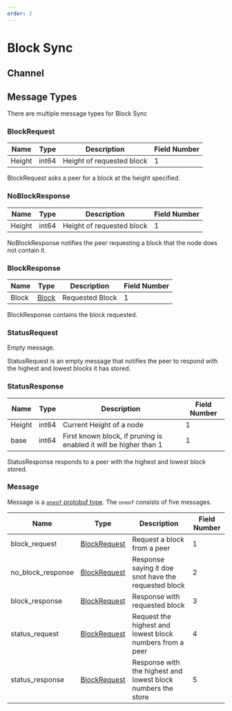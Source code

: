 ```yaml
---
order: 2
---
```


# Block Sync

## Channel

## Message Types

There are multiple message types for Block Sync

### BlockRequest

| Name   | Type  | Description               | Field Number |
|--------|-------|---------------------------|--------------|
| Height | int64 | Height of requested block | 1            |


BlockRequest asks a peer for a block at the height specified.


### NoBlockResponse

| Name   | Type  | Description               | Field Number |
|--------|-------|---------------------------|--------------|
| Height | int64 | Height of requested block | 1            |

NoBlockResponse notifies the peer requesting a block that the node does not contain it.

### BlockResponse

| Name  | Type                                         | Description     | Field Number |
|-------|----------------------------------------------|-----------------|--------------|
| Block | [Block](../../core/data_structures.md#block) | Requested Block | 1            |

BlockResponse contains the block requested.


### StatusRequest

Empty message.

StatusRequest is an empty message that notifies the peer to respond with the highest and lowest blocks it has stored. 

### StatusResponse

| Name   | Type  | Description                                                       | Field Number |
|--------|-------|-------------------------------------------------------------------|--------------|
| Height | int64 | Current Height of a node                                          | 1            |
| base   | int64 | First known block, if pruning is enabled it will be higher than 1 | 1            |

StatusResponse responds to a peer with the highest and lowest block stored.

### Message

Message is a [`oneof` protobuf type](https://developers.google.com/protocol-buffers/docs/proto#oneof). The `oneof` consists of five messages.

| Name              | Type                             | Description                                                  | Field Number |
|-------------------|----------------------------------|--------------------------------------------------------------|--------------|
| block_request     | [BlockRequest](#blockrequest)    | Request a block from a peer                                  | 1            |
| no_block_response | [BlockRequest](#noblockresponse) | Response saying it doe snot have the requested block         | 2            |
| block_response    | [BlockRequest](#blockresponse)   | Response with requested block                                | 3            |
| status_request    | [BlockRequest](#statusrequest)   | Request the highest and lowest block numbers from a peer     | 4            |
| status_response   | [BlockRequest](#statusresponse)  | Response with the highest and lowest block numbers the store | 5            |
